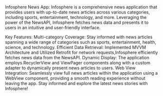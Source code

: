 
Infosphere News App:
Infosphere is a comprehensive news application that provides users with up-to-date news articles across various categories, including sports, entertainment, technology, and more. Leveraging the power of the NewsAPI, Infosphere fetches news data and presents it to users in an intuitive and user-friendly interface.

Key Features:
Multi-category Coverage: Stay informed with news articles spanning a wide range of categories such as sports, entertainment, health, science, and technology.
Efficient Data Retrieval: Implemented MVVM Architecture and Utilized Retrofit for network requests,Infosphere efficiently fetches news data from the NewsAPI.
Dynamic Display: The application employs RecyclerView and ViewPager components along with a custom adapter to dynamically present news articles to users.
Web View Integration: Seamlessly view full news articles within the application using a WebView component, providing a smooth reading experience without leaving the app.
Stay informed and explore the latest news stories with Infosphere!
